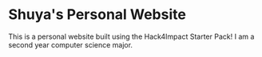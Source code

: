 # Shuya's Personal Website
This is a personal website built using the Hack4Impact Starter Pack!
I am a second year computer science major.